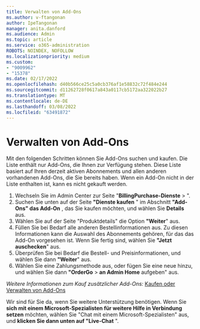 ```yaml
---
title: Verwalten von Add-Ons
ms.author: v-ftangonan
author: IpeTangonan
manager: anita.danford
ms.audience: Admin
ms.topic: article
ms.service: o365-administration
ROBOTS: NOINDEX, NOFOLLOW
ms.localizationpriority: medium
ms.custom:
- "9009962"
- "15378"
ms.date: 02/17/2022
ms.openlocfilehash: d40b566ce25c5a0cb376af1e58832c72f484e244
ms.sourcegitcommit: d11262728f0617a843a0117cb5172aa322022b27
ms.translationtype: MT
ms.contentlocale: de-DE
ms.lasthandoff: 03/08/2022
ms.locfileid: "63491872"
---
```

# <a name="manage-add-ons"></a>Verwalten von Add-Ons

Mit den folgenden Schritten können Sie Add-Ons suchen und kaufen. Die Liste enthält nur Add-Ons, die Ihnen zur Verfügung stehen. Diese Liste basiert auf Ihren derzeit aktiven Abonnements und allen anderen vorhandenen Add-Ons, die Sie bereits haben. Wenn ein Add-On nicht in der Liste enthalten ist, kann es nicht gekauft werden.

1. Wechseln Sie im Admin Center zur Seite "**BillingPurchase-Dienste** > ".
2. Suchen Sie unten auf der Seite **"Dienste kaufen** " im Abschnitt **"Add-Ons" das Add-On** , das Sie kaufen möchten, und wählen Sie **Details** aus.
3. Wählen Sie auf der Seite "Produktdetails" die Option **"Weiter**" aus.
4. Füllen Sie bei Bedarf alle anderen Bestellinformationen aus. Zu diesen Informationen kann die Auswahl des Abonnements gehören, für das das Add-On vorgesehen ist. Wenn Sie fertig sind, wählen Sie **"Jetzt auschecken**" aus.
5. Überprüfen Sie bei Bedarf die Bestell- und Preisinformationen, und wählen Sie dann **"Weiter**" aus.
6. Wählen Sie eine Zahlungsmethode aus, oder fügen Sie eine neue hinzu, und wählen Sie dann **"OrderGo** >  **an Admin Home** aufgeben" aus.

*Weitere Informationen zum Kauf zusätzlicher Add-Ons:* [Kaufen oder Verwalten von Add-Ons](https://docs.microsoft.com/microsoft-365/commerce/buy-or-edit-an-add-on)

Wir sind für Sie da, wenn Sie weitere Unterstützung benötigen. Wenn Sie **sich mit einem Microsoft-Spezialisten für weitere Hilfe in Verbindung setzen** möchten, wählen Sie "Chat mit einem Microsoft-Spezialisten" aus, und **klicken Sie dann unten auf "Live-Chat** ".
